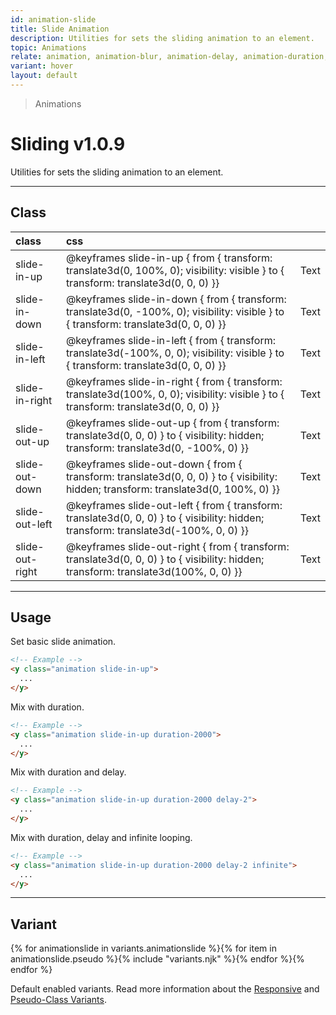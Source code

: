 ```yaml
---
id: animation-slide
title: Slide Animation
description: Utilities for sets the sliding animation to an element.
topic: Animations
relate: animation, animation-blur, animation-delay, animation-duration, animation-fade, animation-loop, animation-roll
variant: hover
layout: default
---
```


> Animations

# Sliding <span class="ml-1 px-2 py-1 text-sm text-gray-600 (dark)text-charcoal-100 bg-gray-300 (dark)bg-gray-600">v1.0.9</span>

Utilities for sets the sliding animation to an element.

---

## Class

| <span class="px-3 py-1 text-white (dark)text-charcoal-100 bg-charcoal-100 (dark)bg-gray-600 rounded-full">class</span> | <span class="px-3 py-1 text-white (dark)text-charcoal-100 bg-charcoal-100 (dark)bg-gray-600 rounded-full">css</span> | |
|:--|:--|:-:|
| slide-in-up | @keyframes slide-in-up { from { transform: translate3d(0, 100%, 0); visibility: visible } to { transform: translate3d(0, 0, 0) }} | <y class="text-lg animation slide-in-up duration-800 delay-2 loop-infinite">Text</y> |
| slide-in-down | @keyframes slide-in-down { from { transform: translate3d(0, -100%, 0); visibility: visible } to { transform: translate3d(0, 0, 0) }} | <y class="text-lg animation slide-in-down duration-800 delay-2 loop-infinite">Text</y> |
| slide-in-left | @keyframes slide-in-left { from { transform: translate3d(-100%, 0, 0); visibility: visible } to { transform: translate3d(0, 0, 0) }} | <y class="text-lg animation slide-in-left duration-800 delay-2 loop-infinite">Text</y> |
| slide-in-right | @keyframes slide-in-right { from { transform: translate3d(100%, 0, 0); visibility: visible } to { transform: translate3d(0, 0, 0) }} | <y class="text-lg animation slide-in-right duration-800 delay-2 loop-infinite">Text</y> |
| slide-out-up | @keyframes slide-out-up { from { transform: translate3d(0, 0, 0) } to { visibility: hidden; transform: translate3d(0, -100%, 0) }} | <y class="text-lg animation slide-out-up duration-800 delay-2 loop-infinite">Text</y> |
| slide-out-down | @keyframes slide-out-down { from { transform: translate3d(0, 0, 0) } to { visibility: hidden; transform: translate3d(0, 100%, 0) }} | <y class="text-lg animation slide-out-down duration-800 delay-2 loop-infinite">Text</y> |
| slide-out-left | @keyframes slide-out-left { from { transform: translate3d(0, 0, 0) } to { visibility: hidden; transform: translate3d(-100%, 0, 0) }} | <y class="text-lg animation slide-out-left duration-800 delay-2 loop-infinite">Text</y> |
| slide-out-right | @keyframes slide-out-right { from { transform: translate3d(0, 0, 0) } to { visibility: hidden; transform: translate3d(100%, 0, 0) }} | <y class="text-lg animation slide-out-right duration-800 delay-2 loop-infinite">Text</y> |

---

## Usage

Set basic slide animation.

```html
<!-- Example -->
<y class="animation slide-in-up">
  ...
</y>
```

Mix with duration.

```html
<!-- Example -->
<y class="animation slide-in-up duration-2000">
  ...
</y>
```

Mix with duration and delay.

```html
<!-- Example -->
<y class="animation slide-in-up duration-2000 delay-2">
  ...
</y>
```

Mix with duration, delay and infinite looping.

```html
<!-- Example -->
<y class="animation slide-in-up duration-2000 delay-2 infinite">
  ...
</y>
```

---

## Variant

<y class="flex flex-gap-2 flex-wrap justify-start items-center">{% for animationslide in variants.animationslide %}{% for item in animationslide.pseudo %}{% include "variants.njk" %}{% endfor %}{% endfor %}</y>

Default enabled variants. Read more information about the [Responsive](/responsive) and [Pseudo-Class Variants](/pseudo-class-variants/).

